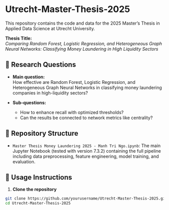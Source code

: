 # Utrecht-Master-Thesis-2025

This repository contains the code and data for the 2025 Master’s Thesis in Applied Data Science at Utrecht University.

**Thesis Title:**  
*Comparing Random Forest, Logistic Regression, and Heterogeneous Graph Neural Networks: Classifying Money Laundering in High Liquidity Sectors*

## 🧠 Research Questions

- **Main question:**  
  How effective are Random Forest, Logistic Regression, and Heterogeneous Graph Neural Networks in classifying money laundering companies in high-liquidity sectors?

- **Sub-questions:**  
  - How to enhance recall with optimized thresholds?  
  - Can the results be connected to network metrics like centrality?
## 📂 Repository Structure

- `Master Thesis Money Laundering 2025 - Manh Tri Ngo.ipynb`: The main Jupyter Notebook (tested with version 7.3.2) containing the full pipeline including data preprocessing, feature engineering, model training, and evaluation.

## 🚀 Usage Instructions

1. **Clone the repository**
```bash
git clone https://github.com/yourusername/Utrecht-Master-Thesis-2025.git
cd Utrecht-Master-Thesis-2025
